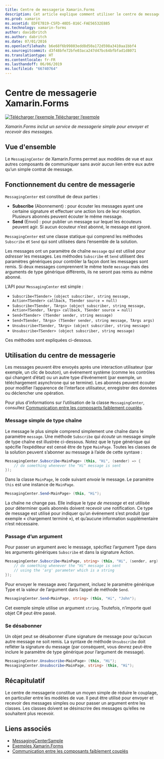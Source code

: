 ```yaml
---
title: Centre de messagerie Xamarin.Forms
description: Cet article explique comment utiliser le centre de messagerie Xamarin.Forms pour envoyer et recevoir des messages, afin de réduire le couplage entre les classes, telles que les modèles de vue.
ms.prod: xamarin
ms.assetid: EDFE7B19-C5FD-40D5-816C-FAE56532E885
ms.technology: xamarin-forms
author: davidbritch
ms.author: dabritch
ms.date: 07/01/2016
ms.openlocfilehash: b6e68f6b99803edd8d50a172d598a3410aa1bbf4
ms.sourcegitcommit: d3f48bfe72bfe03aca247d47bc64bfbfad1d8071
ms.translationtype: HT
ms.contentlocale: fr-FR
ms.lasthandoff: 06/06/2019
ms.locfileid: "66740764"
---
```

# <a name="xamarinforms-messagingcenter"></a>Centre de messagerie Xamarin.Forms

[![Télécharger l’exemple](~/media/shared/download.png) Télécharger l’exemple](https://developer.xamarin.com/samples/xamarin-forms/UsingMessagingCenter)

_Xamarin.Forms inclut un service de messagerie simple pour envoyer et recevoir des messages._

<a name="Overview" />

## <a name="overview"></a>Vue d'ensemble

Le `MessagingCenter` de Xamarin.Forms permet aux modèles de vue et aux autres composants de communiquer sans avoir aucun lien entre eux autre qu’un simple contrat de message.

<a name="How_the_MessagingCenter_Works" />

## <a name="how-the-messagingcenter-works"></a>Fonctionnement du centre de messagerie

`MessagingCenter` est constitué de deux parties :

-  **Subscribe** (Abonnement) : pour écouter les messages ayant une certaine signature et effectuer une action lors de leur réception. Plusieurs abonnés peuvent écouter le même message.
-  **Send** (Envoi) : pour publier un message sur lequel les écouteurs peuvent agir. Si aucun écouteur n’est abonné, le message est ignoré.

`MessagingCenter` est une classe statique qui comprend les méthodes `Subscribe` et `Send` qui sont utilisées dans l’ensemble de la solution.

Les messages ont un paramètre de chaîne `message` qui est utilisé pour *adresser* les messages. Les méthodes `Subscribe` et `Send` utilisent des paramètres génériques pour contrôler la façon dont les messages sont remis. Si deux messages comprennent le même texte `message` mais des arguments de type générique différents, ils ne seront pas remis au même abonné.

L’API pour `MessagingCenter` est simple :

- `Subscribe<TSender> (object subscriber, string message, Action<TSender> callback, TSender source = null)`
- `Subscribe<TSender, TArgs> (object subscriber, string message, Action<TSender, TArgs> callback, TSender source = null)`
- `Send<TSender> (TSender sender, string message)`
- `Send<TSender, TArgs> (TSender sender, string message, TArgs args)`
- `Unsubscribe<TSender, TArgs> (object subscriber, string message)`
- `Unsubscribe<TSender> (object subscriber, string message)`

Ces méthodes sont expliquées ci-dessous.

<a name="Using_the_MessagingCenter" />

## <a name="using-the-messagingcenter"></a>Utilisation du centre de messagerie

Les messages peuvent être envoyés après une interaction utilisateur (par exemple, un clic de bouton), un événement système (comme les contrôles qui changent d’état) ou un autre type d’événement (par exemple, un téléchargement asynchrone qui se termine). Les abonnés peuvent écouter pour modifier l’apparence de l’interface utilisateur, enregistrer des données ou déclencher une opération.

Pour plus d’informations sur l’utilisation de la classe `MessagingCenter`, consultez [Communication entre les composants faiblement couplés](~/xamarin-forms/enterprise-application-patterns/communicating-between-loosely-coupled-components.md).

### <a name="simple-string-message"></a>Message simple de type chaîne

Le message le plus simple comprend simplement une chaîne dans le paramètre `message`. Une méthode `Subscribe` qui *écoute* un message simple de type chaîne est illustrée ci-dessous. Notez que le type générique qui spécifie l’expéditeur est censé être de type `MainPage`. Toutes les classes de la solution peuvent s’abonner au message à l’aide de cette syntaxe :

```csharp
MessagingCenter.Subscribe<MainPage> (this, "Hi", (sender) => {
    // do something whenever the "Hi" message is sent
});
```

Dans la classe `MainPage`, le code suivant *envoie* le message. Le paramètre `this` est une instance de `MainPage`.

```csharp
MessagingCenter.Send<MainPage> (this, "Hi");
```

La chaîne ne change pas. Elle indique le *type de message* et est utilisée pour déterminer quels abonnés doivent recevoir une notification. Ce type de message est utilisé pour indiquer qu’un événement s’est produit (par exemple « chargement terminé »), et qu’aucune information supplémentaire n’est nécessaire.

### <a name="passing-an-argument"></a>Passage d’un argument

Pour passer un argument avec le message, spécifiez l’argument Type dans les arguments génériques `Subscribe` et dans la signature Action.

```csharp
MessagingCenter.Subscribe<MainPage, string> (this, "Hi", (sender, arg) => {
    // do something whenever the "Hi" message is sent
    // using the 'arg' parameter which is a string
});
```

Pour envoyer le message avec l’argument, incluez le paramètre générique Type et la valeur de l’argument dans l’appel de méthode `Send`.

```csharp
MessagingCenter.Send<MainPage, string> (this, "Hi", "John");
```

Cet exemple simple utilise un argument `string`. Toutefois, n’importe quel objet C# peut être passé.

### <a name="unsubscribe"></a>Se désabonner

Un objet peut se désabonner d’une signature de message pour qu’aucun autre message ne soit remis. La syntaxe de méthode `Unsubscribe` doit refléter la signature du message (par conséquent, vous devrez peut-être inclure le paramètre de type générique pour l’argument de message).

```csharp
MessagingCenter.Unsubscribe<MainPage> (this, "Hi");
MessagingCenter.Unsubscribe<MainPage, string> (this, "Hi");
```

<a name="Summary" />

## <a name="summary"></a>Récapitulatif

Le centre de messagerie constitue un moyen simple de réduire le couplage, en particulier entre les modèles de vue. Il peut être utilisé pour envoyer et recevoir des messages simples ou pour passer un argument entre les classes. Les classes doivent se désinscrire des messages qu’elles ne souhaitent plus recevoir.


## <a name="related-links"></a>Liens associés

- [MessagingCenterSample](https://developer.xamarin.com/samples/xamarin-forms/UsingMessagingCenter)
- [Exemples Xamarin.Forms](https://github.com/xamarin/xamarin-forms-samples)
- [Communication entre les composants faiblement couplés](~/xamarin-forms/enterprise-application-patterns/communicating-between-loosely-coupled-components.md)
